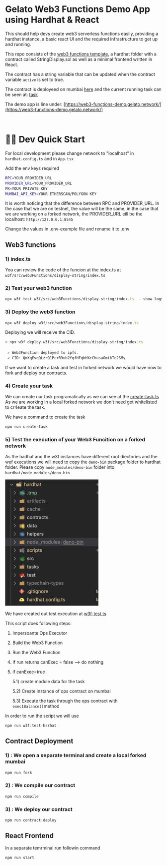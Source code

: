 # Gelato Web3 Functions Demo App using Hardhat & React

This  should help devs create web3 serverless functions easily, providing a hardhat instance, a basic react UI and the required infrastructure to get up and running.

This repo consists of the [web3 functions template](https://github.com/gelatodigital/web3-functions-template), a hardhat folder with a contract called StringDisplay.sol as well as a minimal frontend written in React.

The contract has a string variable that can be updated when the contract variable `active` is set to true.

The contract is deployeed on mumbai [here](https://mumbai.polygonscan.com/address/0x67c982310a687e43ba2a659b1117f6c5b73bb662) and the current running task can be seen at: [task](https://beta.app.gelato.network/task/0x9d960c4ad76e1a0d9a5ae056fe5fd8186f3138c35ec3394f31ad61965428ac5b?chainId=80001)

The demo app is line under: [https://web3-functions-demo.gelato.network/](https://web3-functions-demo.gelato.network/)


&nbsp;

# 🏄‍♂️ Dev Quick Start

For local development please change network to "localhost" in `hardhat.config.ts` and in `App.tsx`

Add the env keys required

```bash
RPC=YOUR_PROVIDER_URL
PROVIDER_URL=YOUR_PROVIDER_URL
PK=YOUR PRIVATE KEY
MUMBAI_API_KEY=YOUR ETHERSCAN/POLYGON KEY
```
It is worth noticing that the difference between RPC and PROVIDER_URL. In the case that we are on testnet, the value will be the same, in the case that we are working on a forked network, the PROVIDER_URL eill be the localhost: `http://127.0.0.1:8545`

Change the values in .env-example file and rename it to .env
&nbsp;


## Web3 functions

### 1) index.ts
You can review the code of the funcion at the index.ts at `w3f/src/web3Functions/display-string/index.ts`


### 2) Test your web3 function
```javascript
npx w3f test w3f/src/web3Functions/display-string/index.ts  --show-logs
```

### 3) Deploy the web3 function
```javascript
npx w3f deploy w3f/src/web3Functions/display-string/index.ts
```
Deploying we will receive the CID.

```javascript
> npx w3f deploy w3f/src/web3Functions/display-string/index.ts

 ✓ Web3Function deployed to ipfs.
 ✓ CID: QmXqEvqQLzrQ1PcrR3ub2YqfHFqbHXrChusaGmtkTc2SMy
 ```

If we want to create a task and test in forked network we would have now to fork and deploy our contracts.
### 4) Create your task
We can create our task programatically as we can see at the [create-task.ts](https://github.com/gelatodigital/web3-functions-demo-app/blob/master/w3f/src/scripts/create-task.ts)
As we are working in a local forked network we don't need get whitelisted to cr4eate the task.

We have a command to create the task
```javascript
npm run create-task
```

### 5) Test the execution of your Web3 Funcition on a forked network
As the hadhat and the w3f instances have different root diectories and the wef executions we will need to copy the `deno-bin` package folder to hardhat folder. Please copy `node_modules/deno-bin` folder into `hardhat/node_modules/deno-bin`

<img src="images/deno-bin.png" width="300"/>

We have created out test execution at [w3f-test.ts](https://github.com/gelatodigital/web3-functions-demo-app/blob/master/hardhat/scripts/w3f-test.ts)

This script does following steps:

1) Impersoante Ops Executor
2) Build the Web3 Function
3) Run the Web3 Function
4) If run returns canExec = false --> do nothing
5) if canExec=true

    5.1) create module data for the task

    5.2) Create instance of ops contract on mumbai

    5.3) Execute the task through the ops contract with `exec1Balance()`method 

In order to run the script we will use 

```javascript
npm run w3f:test-harhat
```


## Contract Deployment

### 1) : We open a separate terminal and create a local forked mumbai

```javascript
npm run fork
```

### 2) : We compile our contract

```javascript
npm run compile
```

### 3) : We deploy our contract

```javascript
npm run contract:deploy
```


## React Frontend
In a separate temrminal run followin command

```javascript
npm run start
```
